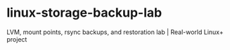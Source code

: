 # linux-storage-backup-lab
LVM, mount points, rsync backups, and restoration lab | Real-world Linux+ project
